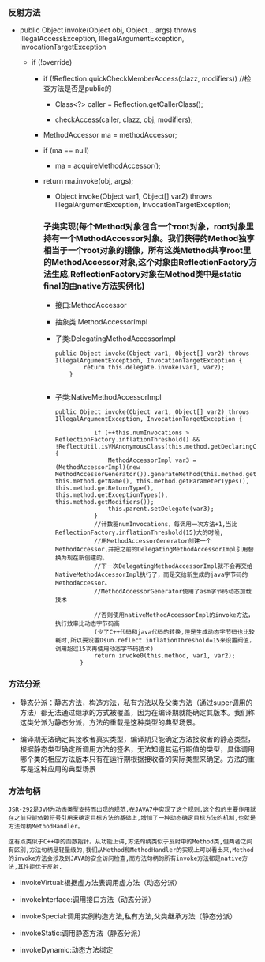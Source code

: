 ### 反射方法

- public Object invoke(Object obj, Object... args) throws IllegalAccessException, IllegalArgumentException, InvocationTargetException

  - if (!override)
  
    - if (!Reflection.quickCheckMemberAccess(clazz, modifiers)) //检查方法是否是public的
    
      - Class<?> caller = Reflection.getCallerClass();
      
      - checkAccess(caller, clazz, obj, modifiers);
      
    - MethodAccessor ma = methodAccessor; 
    
    - if (ma == null)
    
      - ma = acquireMethodAccessor();
      
    - return ma.invoke(obj, args);
    
      - Object invoke(Object var1, Object[] var2) throws IllegalArgumentException, InvocationTargetException;
      
      ### 子类实现(每个Method对象包含一个root对象，root对象里持有一个MethodAccessor对象。我们获得的Method独享相当于一个root对象的镜像，所有这类Method共享root里的MethodAccessor对象,这个对象由ReflectionFactory方法生成,ReflectionFactory对象在Method类中是static final的由native方法实例化)
          
        - 接口:MethodAccessor
        
        - 抽象类:MethodAccessorImpl
      
        - 子类:DelegatingMethodAccessorImpl
        
          ```
          public Object invoke(Object var1, Object[] var2) throws IllegalArgumentException, InvocationTargetException {
                  return this.delegate.invoke(var1, var2);
              }
              
          ```
        - 子类:NativeMethodAccessorImpl
        
          ```
          public Object invoke(Object var1, Object[] var2) throws IllegalArgumentException, InvocationTargetException {
                    
                     if (++this.numInvocations > ReflectionFactory.inflationThreshold() && !ReflectUtil.isVMAnonymousClass(this.method.getDeclaringClass())) {
                         MethodAccessorImpl var3 = (MethodAccessorImpl)(new MethodAccessorGenerator()).generateMethod(this.method.getDeclaringClass(), this.method.getName(), this.method.getParameterTypes(), this.method.getReturnType(), this.method.getExceptionTypes(), this.method.getModifiers());
                         this.parent.setDelegate(var3);
                     }
                     //计数器numInvocations，每调用一次方法+1,当比 ReflectionFactory.inflationThreshold(15)大的时候,
                     //用MethodAccessorGenerator创建一个MethodAccessor,并把之前的DelegatingMethodAccessorImpl引用替换为现在新创建的。
                     //下一次DelegatingMethodAccessorImpl就不会再交给NativeMethodAccessorImpl执行了，而是交给新生成的java字节码的MethodAccessor。
                     //MethodAccessorGenerator使用了asm字节码动态加载技术
                    
                     //否则使用nativeMethodAccessorImpl的invoke方法，执行效率比动态字节码高
                     (少了C++代码和java代码的转换,但是生成动态字节码也比较耗时,所以要设置Dsun.reflect.inflationThreshold=15来设置阀值，调用超过15次再使用动态字节码技术)
                     return invoke0(this.method, var1, var2);
                 }
          
          ```
          

### 方法分派

- 静态分派：静态方法，构造方法，私有方法以及父类方法（通过super调用的方法）都无法通过继承的方式被覆盖，因为在编译期就能确定其版本。我们称这类分派为静态分派，方法的重载是这种类型的典型场景。

- 编译期无法确定其接收者真实类型，编译期只能确定方法接收者的静态类型，根据静态类型确定所调用方法的签名，无法知道其运行期值的类型，具体调用哪个类的相应方法版本只有在运行期根据接收者的实际类型来确定。方法的重写是这种应用的典型场景

### 方法句柄

```
JSR-292是JVM为动态类型支持而出现的规范,在JAVA7中实现了这个规则,这个包的主要作用就在之前只能依赖符号引用来确定目标方法的基础上,增加了一种动态确定目标方法的机制,也就是方法句柄MethodHandler。

这有点类似于C++中的函数指针。从功能上讲,方法句柄类似于反射中的Method类,但两者之间有区别,方法句柄是轻量级的,我们从Method和MethodHandler的实现上可以看出来,Method的invoke方法会涉及到JAVA的安全访问检查,而方法句柄的所有invoke方法都是native方法,其性能优于反射.

```
- invokeVirtual:根据虚方法表调用虚方法（动态分派）

- invokeInterface:调用接口方法（动态分派）

- invokeSpecial:调用实例构造方法,私有方法,父类继承方法（静态分派）

- invokeStatic:调用静态方法（静态分派）

- invokeDynamic:动态方法绑定